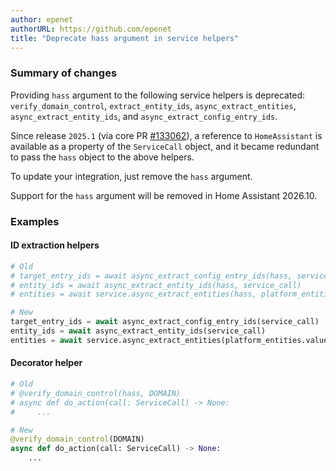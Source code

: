 ```yaml
---
author: epenet
authorURL: https://github.com/epenet
title: "Deprecate hass argument in service helpers"
---
```


### Summary of changes

Providing `hass` argument to the following service helpers is deprecated:
`verify_domain_control`, `extract_entity_ids`, `async_extract_entities`, 
`async_extract_entity_ids`, and `async_extract_config_entry_ids`.

Since release `2025.1` (via core PR [#133062](https://github.com/home-assistant/core/pull/133062)),
a reference to `HomeAssistant` is available as a property of the `ServiceCall` object,
and it became redundant to pass the `hass` object to the above helpers.

To update your integration, just remove the `hass` argument.

Support for the `hass` argument will be removed in Home Assistant 2026.10.

### Examples

#### ID extraction helpers

```python
# Old
# target_entry_ids = await async_extract_config_entry_ids(hass, service_call)
# entity_ids = await async_extract_entity_ids(hass, service_call)
# entities = await service.async_extract_entities(hass, platform_entities.values(), service_call)

# New
target_entry_ids = await async_extract_config_entry_ids(service_call)
entity_ids = await async_extract_entity_ids(service_call)
entities = await service.async_extract_entities(platform_entities.values(), service_call)
```

#### Decorator helper

```python
# Old
# @verify_domain_control(hass, DOMAIN)
# async def do_action(call: ServiceCall) -> None:
#     ...

# New
@verify_domain_control(DOMAIN)
async def do_action(call: ServiceCall) -> None:
    ...
```
